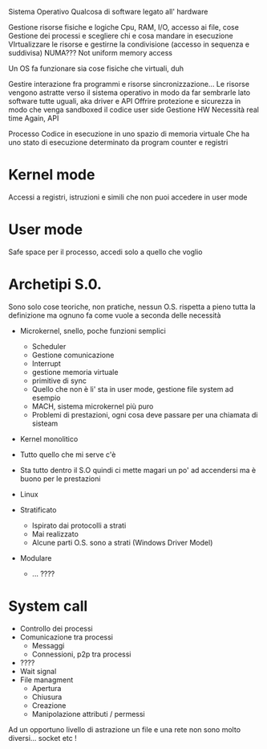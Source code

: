 Sistema Operativo
Qualcosa di software legato all' hardware

Gestione risorse fisiche e logiche
      Cpu, RAM, I/O, accesso ai file, cose
Gestione dei processi e scegliere chi e cosa mandare in esecuzione
VIrtualizzare le risorse e gestirne la condivisione (accesso in sequenza e suddivisa)
       NUMA??? Not uniform memory access

Un OS fa funzionare sia cose fisiche che virtuali, duh

Gestire interazione fra programmi e risorse sincronizzazione...
Le risorse vengono astratte verso il sistema operativo in modo da far sembrarle lato software tutte uguali, aka driver e API
Offrire protezione e sicurezza in modo che venga sandboxed il codice user side
Gestione HW
Necessità real time
Again, API

Processo
Codice in esecuzione in uno spazio di memoria virtuale
Che ha uno stato di esecuzione determinato da program counter e registri

# Kernel mode
Accessi a registri, istruzioni e simili che non puoi accedere in user mode

# User mode
Safe space per il processo, accedi solo a quello che voglio

# Archetipi S.0.
Sono solo cose teoriche, non pratiche, nessun O.S. rispetta a pieno tutta la definizione ma ognuno fa come vuole a seconda delle necessità
+ Microkernel, snello, poche funzioni semplici
  + Scheduler
  + Gestione comunicazione
  + Interrupt
  + gestione memoria virtuale
  + primitive di sync 
  + Quello che non è li' sta in user mode, gestione file system ad esempio
  + MACH, sistema microkernel più puro
  + Problemi di prestazioni, ogni cosa deve passare per una chiamata di sisteam

+ Kernel monolitico
 + Tutto quello che mi serve c'è
 + Sta tutto dentro il S.O quindi ci mette magari un po' ad accendersi ma è buono per le prestazioni
 + Linux

+ Stratificato
  + Ispirato dai protocolli a strati
  + Mai realizzato
  + Alcune parti O.S. sono a strati (Windows Driver Model)

+ Modulare
  + ...
  ????

# System call
+ Controllo dei processi
+ Comunicazione tra processi
  + Messaggi
  + Connessioni, p2p tra processi
+ ????
+ Wait signal
+ File managment
  + Apertura
  + Chiusura
  + Creazione
  + Manipolazione attributi / permessi

Ad un opportuno livello di astrazione un file e una rete non sono molto diversi... socket etc !


